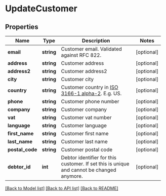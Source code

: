 # UpdateCustomer

## Properties
Name | Type | Description | Notes
------------ | ------------- | ------------- | -------------
**email** | **string** | Customer email. Validated against RFC 822. | [optional] 
**address** | **string** | Customer address | [optional] 
**address2** | **string** | Customer address2 | [optional] 
**city** | **string** | Customer city | [optional] 
**country** | **string** | Customer country in [ISO 3166-1 alpha-2](http://en.wikipedia.org/wiki/ISO_3166-1_alpha-2). E.g. US. | [optional] 
**phone** | **string** | Customer phone number | [optional] 
**company** | **string** | Customer company | [optional] 
**vat** | **string** | Customer vat number | [optional] 
**language** | **string** | Customer language | [optional] 
**first_name** | **string** | Customer first name | [optional] 
**last_name** | **string** | Customer last name | [optional] 
**postal_code** | **string** | Customer postal code | [optional] 
**debtor_id** | **int** | Debtor identifier for this customer. If set this is unique and cannot be changed anymore. | [optional] 

[[Back to Model list]](../../README.md#documentation-for-models) [[Back to API list]](../../README.md#documentation-for-api-endpoints) [[Back to README]](../../README.md)

